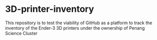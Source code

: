 # 3D-printer-inventory
This repository is to test the viability of GitHub as a platform to track the inventory of the Ender-3 3D printers under the ownership of Penang Science Cluster

